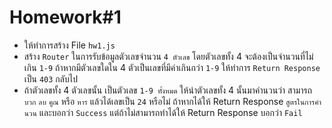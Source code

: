 # Homework#1

- ให้ทำการสร้าง File ```hw1.js```
- สร้าง ```Router``` ในการรับข้อมูลตัวเลขจำนวน ```4 ตัวเลข``` โดยตัวเลขทั้ง 4 จะต้องเป็นจำนวนที่ไม่เกิน ```1-9```
ถ้าหากมีตัวเลขใดใน 4 ตัวเป็นเลขที่มีค่าเกินกว่า ```1-9``` ให้ทำการ ```Return Response``` เป็น ```403``` กลับไป 
- ถ้าตัวเลขทั้ง 4 ตัวเลขนั้น เป็นตัวเลข ```1-9 ทั้งหมด``` ให้นำตัวเลขทั้ง 4 นั้นมาคำนวนว่า สามารถ ```บวก``` ```ลบ``` ```คูณ``` หรือ ```หาร``` แล้วได้เลขเป็น ```24``` หรือไม่ 
ถ้าหากได้ให้ Return Response ```สูตรในการคำนวน``` และบอกว่า ```Success``` แต่ถ้าไม่สามารถทำได้ให้ Return Response บอกว่า ```Fail```
